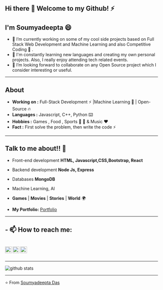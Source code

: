 ## Hi there 👋 Welcome to my Github! ⚡
## I'm Soumyadeepta :smile:


- 🔭 I’m currently working on some of my cool side projects based on Full Stack Web Development and Machine Learning and also Competitive Coding :wrench: .
- 🌱 I'm constantly learning new languages and creating my own personal projects. Also, I really enjoy attending tech related events.
- 👯 I’m looking forward to collaborate on any Open Source project which I consider interesting or useful.



---------------------------------------------------------------------------------------------------------------------------------------------------------------------------------
## About


-  **Working on :** Full-Stack Development :zap: |Machine Learning :brain: | Open-Source :fire:	
-  **Languages :** Javascript, C++, Python :keyboard:
-  **Hobbies :** Games , Food , Sports :badminton: :football: & Music :heart:
-  **Fact :** First solve the problem, then write the code ⚡ 

---------------------------------------------------------------------------------------------------------------------------------------------------------------------------------

## Talk to me about!! 💬

-  Front-end development **HTML, Javascript,CSS,Bootstrap, React**
-  Backend development  **Node Js, Express**
-  Databases **MongoDB**
-  Machine Learning, AI
-  **Games** | **Movies** | **Stories** | **World** 🌍


- **My Portfolio:** [Portfolio](https://soumyadeepta-das.glitch.me/)
---------------------------------------------------------------------------------------------------------------------------------------------------------------------------------

## - 📫 How to reach me: 

<br>
<a href="https://www.linkedin.com/in/soumyadeepta-das/">
  <img align="left" alt="Linkdein" width="22px" src="https://cdn.jsdelivr.net/npm/simple-icons@v3/icons/linkedin.svg" />
</a>

<a href="https://github.com/soumyadeeptadas">
  <img align="left" alt="Github" width="22px" src="https://cdn.jsdelivr.net/npm/simple-icons@v3/icons/github.svg" />
</a>

<a href="https://codepen.io/soumyadeepta_das">
  <img align="left" alt="Codepen" width="22px" src="https://cdn.jsdelivr.net/npm/simple-icons@v3/icons/codepen.svg" />
</a>
<br>
<br>

---------------------------------------------------------------------------------------------------------------------------------------------------------------------------------

![github stats](https://github-readme-stats.vercel.app/api?username=soumyadeeptadas&show_icons=true)

---------------------------------------------------------------------------------------------------------------------------------------------------------------------------------

⭐️ From [Soumyadeepta Das](https://github.com/soumyadeeptadas)



<!--
**soumyadeeptadas/soumyadeeptadas** is a ✨ _special_ ✨ repository because its `README.md` (this file) appears on your GitHub profile.

Here are some ideas to get you started:

- 🔭 I’m currently working on ...
- 🌱 I’m currently learning ...
- 👯 I’m looking to collaborate on ...
- 🤔 I’m looking for help with ...
- 💬 Ask me about ...
- 📫 How to reach me: ...
- 😄 Pronouns: ...
- ⚡ Fun fact: ...
-->


